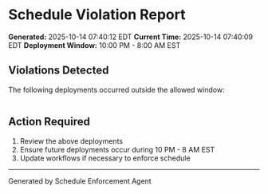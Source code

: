 # Schedule Violation Report

**Generated:** 2025-10-14 07:40:12 EDT
**Current Time:** 2025-10-14 07:40:09 EDT
**Deployment Window:** 10:00 PM - 8:00 AM EST

## Violations Detected

The following deployments occurred outside the allowed window:

```

```

## Action Required

1. Review the above deployments
2. Ensure future deployments occur during 10 PM - 8 AM EST
3. Update workflows if necessary to enforce schedule

---

Generated by Schedule Enforcement Agent
